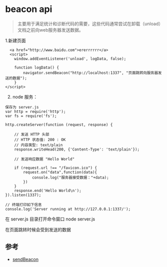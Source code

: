 # beacon api

>主要用于满足统计和诊断代码的需要，这些代码通常尝试在卸载（unload）文档之前向web服务器发送数据。

1.新建页面

```
  <a href="http://www.baidu.com">ererrrrrr</a>
  <script>
    window.addEventListener('unload', logData, false);

    function logData() {
        navigator.sendBeacon("http://localhost:1337", "页面跳转向服务器发送的数据");
    }
</script>

```

2. node 服务：

```
保存为 server.js
var http = require('http');  
var fs = require('fs');

http.createServer(function (request, response) {  
  
    // 发送 HTTP 头部   
    // HTTP 状态值: 200 : OK  
    // 内容类型: text/plain  
    response.writeHead(200, {'Content-Type': 'text/plain'});  
  
    // 发送响应数据 "Hello World"  
     
    if (request.url !== "/favicon.ico") {
        request.on("data",function(data){
            console.log("服务器接受数据："+data);
        })
    }
    response.end('Hello World\n'); 
}).listen(1337);  
  
// 终端打印如下信息  
console.log('Server running at http://127.0.0.1:1337/');
```
在 server.js 目录打开命令窗口 node server.js

在页面跳转时候会受到发送的数据


## 参考
- [sendBeacon](https://developer.mozilla.org/zh-CN/docs/Web/API/Navigator/sendBeacon)

